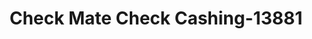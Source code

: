 ---
f_zip-code: 15108
f_state-code: PA
title: Check Mate Check Cashing-13881
f_phone: 412-299-1244
f_city-only: Coraopolis
f_address: 1030 5th Ave Coraopolis
f_location-unique-id: '13881'
slug: check-mate-check-cashing-13881
updated-on: '2024-05-30T13:46:58.046Z'
created-on: '2024-05-30T13:36:59.803Z'
published-on: '2024-05-30T13:54:32.469Z'
f_city-state: cms/city/coraopolis-pa.md
f_company: cms/company/check-mate-check-cashing.md
f_state: cms/state/pennsylvania.md
layout: '[payday-loan].html'
tags: payday-loan
---